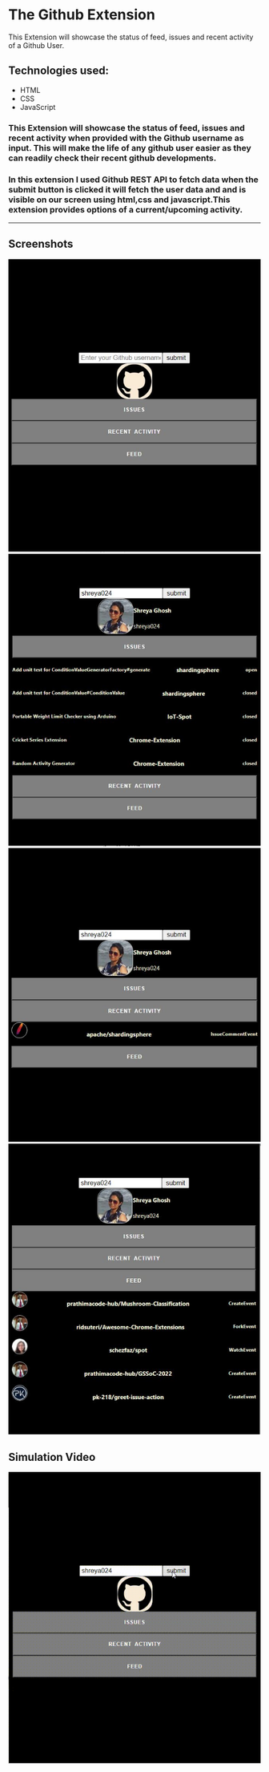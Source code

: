 # **The Github Extension**

This Extension will showcase the status of feed, issues and recent activity of a Github User.

## Technologies used:

- HTML
- CSS
- JavaScript

### This Extension will showcase the status of feed, issues and recent activity when provided with the Github username as input. This will make the life of any github user easier as they can readily check their recent github developments.

### In this extension I used Github REST API to fetch data when the submit button is clicked it will fetch the user data and and is visible on our screen using html,css and javascript.This extension provides options of a current/upcoming activity.

---

## Screenshots

![Loading](./images/img0.JPG)
![Issues](./images/img1.JPG)
![Recent Activity](./images/img2.JPG)
![Feed](./images/img3.JPG)

## Simulation Video

![github_extension](./images/github_extension.gif)
